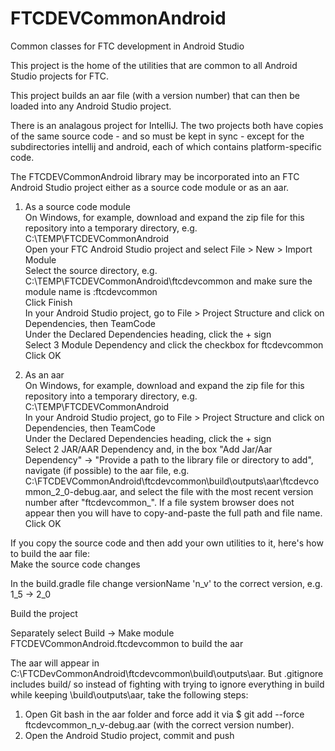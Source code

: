 # FTCDEVCommonAndroid
Common classes for FTC development in Android Studio

This project is the home of the utilities that are common to all Android Studio projects for FTC.

This project builds an aar file (with a version number) that can then be loaded into any Android Studio project.  

There is an analagous project for IntelliJ. The two projects both have copies of the same source code - and so must be kept in sync -
except for the subdirectories intellij and android, each of which contains platform-specific code.

The FTCDEVCommonAndroid library may be incorporated into an FTC Android Studio project either as a source code module or as an aar.  

1. As a source code module  
On Windows, for example, download and expand the zip file for this repository into a temporary directory, e.g. C:\TEMP\FTCDEVCommonAndroid  
Open your FTC Android Studio project and select File > New > Import Module  
Select the source directory, e.g. C:\TEMP\FTCDEVCommonAndroid\ftcdevcommon and make sure the module name is :ftcdevcommon  
Click Finish  
In your Android Studio project, go to File > Project Structure and click on Dependencies, then TeamCode  
Under the Declared Dependencies heading, click the + sign  
Select 3 Module Dependency and click the checkbox for ftcdevcommon    
Click OK  

2. As an aar  
On Windows, for example, download and expand the zip file for this repository into a temporary directory, e.g. C:\TEMP\FTCDEVCommonAndroid   
In your Android Studio project, go to File > Project Structure and click on Dependencies, then TeamCode  
Under the Declared Dependencies heading, click the + sign  
Select 2 JAR/AAR Dependency and, in the box "Add Jar/Aar Dependency" -> "Provide a path to the library file or directory to add", navigate
   (if possible) to the aar file, e.g. C:\FTCDEVCommonAndroid\ftcdevcommon\build\outputs\aar\ftcdevcommon_2_0-debug.aar,
   and select the file with the most recent version number after "ftcdevcommon_". If a file system browser does not appear then you will
   have to copy-and-paste the full path and file name.
Click OK

If you copy the source code and then add your own utilities to it, here's how to build the aar file:  
Make the source code changes  

In the build.gradle file change versionName 'n_v' to the correct version, e.g. 1_5 -> 2_0  

Build the project  

Separately select Build -> Make module FTCDEVCommonAndroid.ftcdevcommon to build the aar  

The aar will appear in C:\FTCDevCommonAndroid\ftcdevcommon\build\outputs\aar.
But .gitignore includes build/ so instead of fighting with trying to ignore everything in
build while keeping \build\outputs\aar, take the following steps:  
1. Open Git bash in the aar folder and force add it via $ git add --force ftcdevcommon_n_v-debug.aar (with the correct version number).
2. Open the Android Studio project, commit and push


